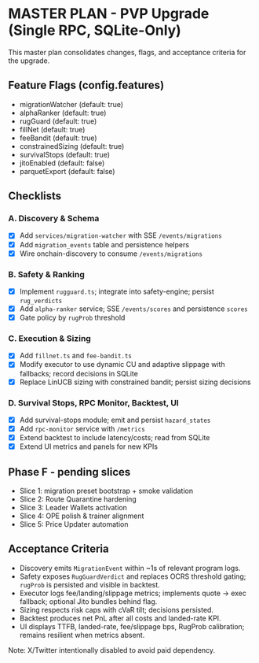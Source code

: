 # MASTER PLAN - PVP Upgrade (Single RPC, SQLite-Only)

This master plan consolidates changes, flags, and acceptance criteria for the upgrade.

## Feature Flags (config.features)

- migrationWatcher (default: true)
- alphaRanker (default: true)
- rugGuard (default: true)
- fillNet (default: true)
- feeBandit (default: true)
- constrainedSizing (default: true)
- survivalStops (default: true)
- jitoEnabled (default: false)
- parquetExport (default: false)

## Checklists

### A. Discovery & Schema
- [x] Add `services/migration-watcher` with SSE `/events/migrations`
- [x] Add `migration_events` table and persistence helpers
- [x] Wire onchain-discovery to consume `/events/migrations`

### B. Safety & Ranking
- [x] Implement `rugguard.ts`; integrate into safety-engine; persist `rug_verdicts`
- [x] Add `alpha-ranker` service; SSE `/events/scores` and persistence `scores`
- [x] Gate policy by `rugProb` threshold

### C. Execution & Sizing
- [x] Add `fillnet.ts` and `fee-bandit.ts`
- [x] Modify executor to use dynamic CU and adaptive slippage with fallbacks; record decisions in SQLite
- [x] Replace LinUCB sizing with constrained bandit; persist sizing decisions

### D. Survival Stops, RPC Monitor, Backtest, UI
- [x] Add survival-stops module; emit and persist `hazard_states`
- [x] Add `rpc-monitor` service with `/metrics`
- [x] Extend backtest to include latency/costs; read from SQLite
- [x] Extend UI metrics and panels for new KPIs

## Phase F - pending slices

- Slice 1: migration preset bootstrap + smoke validation
- Slice 2: Route Quarantine hardening
- Slice 3: Leader Wallets activation
- Slice 4: OPE polish & trainer alignment
- Slice 5: Price Updater automation

## Acceptance Criteria

- Discovery emits `MigrationEvent` within ~1s of relevant program logs.
- Safety exposes `RugGuardVerdict` and replaces OCRS threshold gating; `rugProb` is persisted and visible in backtest.
- Executor logs fee/landing/slippage metrics; implements quote -> exec fallback; optional Jito bundles behind flag.
- Sizing respects risk caps with cVaR tilt; decisions persisted.
- Backtest produces net PnL after all costs and landed-rate KPI.
- UI displays TTFB, landed-rate, fee/slippage bps, RugProb calibration; remains resilient when metrics absent.

Note: X/Twitter intentionally disabled to avoid paid dependency.

